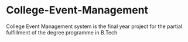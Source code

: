 # College-Event-Management
College Event Management system is the final year project for the partial fulfillment of the degree programme in B.Tech 
